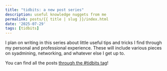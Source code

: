 ```yaml
---
title: "tidbits: a new post series"
description: useful knowledge nuggets from me
permalink: posts/{{ title | slug }}/index.html
date: '2025-07-29'
tags: [tidbits]
---
```

I plan on writing in this series about little useful tips and tricks I find through my personal and professional experience.
These will include various pieces on syadmining, networking, and whatever else I get up to.

You can find all the posts [through the #tidbits tag](https://amy.is-a.dev/tags/tidbits/)!